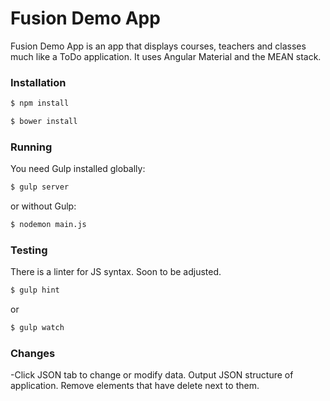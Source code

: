 # Fusion Demo App

Fusion Demo App is an app that displays courses, teachers and classes much like a ToDo application. It uses Angular Material and the MEAN stack.

### Installation

```sh
$ npm install
```

```sh
$ bower install
```

### Running
You need Gulp installed globally:
```sh
$ gulp server
```
or without Gulp:
```sh
$ nodemon main.js
```

### Testing
There is a linter for JS syntax. Soon to be adjusted.
```sh
$ gulp hint
```
or
```sh
$ gulp watch
```

### Changes
-Click JSON tab to change or modify data. Output JSON structure of application. Remove elements that have delete next to them.
